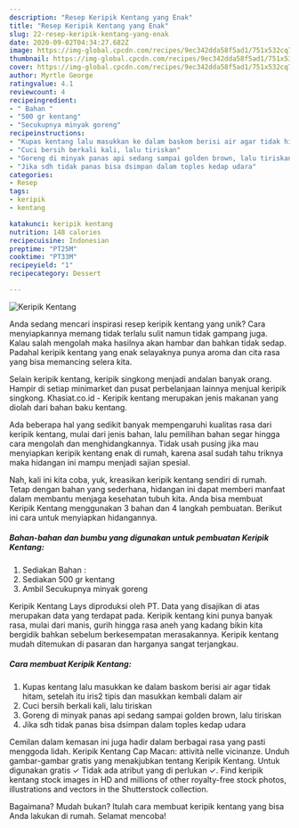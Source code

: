 ```yaml
---
description: "Resep Keripik Kentang yang Enak"
title: "Resep Keripik Kentang yang Enak"
slug: 22-resep-keripik-kentang-yang-enak
date: 2020-09-02T04:34:27.682Z
image: https://img-global.cpcdn.com/recipes/9ec342dda58f5ad1/751x532cq70/keripik-kentang-foto-resep-utama.jpg
thumbnail: https://img-global.cpcdn.com/recipes/9ec342dda58f5ad1/751x532cq70/keripik-kentang-foto-resep-utama.jpg
cover: https://img-global.cpcdn.com/recipes/9ec342dda58f5ad1/751x532cq70/keripik-kentang-foto-resep-utama.jpg
author: Myrtle George
ratingvalue: 4.1
reviewcount: 4
recipeingredient:
- " Bahan "
- "500 gr kentang"
- "Secukupnya minyak goreng"
recipeinstructions:
- "Kupas kentang lalu masukkan ke dalam baskom berisi air agar tidak hitam, setelah itu iris2 tipis dan masukkan kembali dalam air"
- "Cuci bersih berkali kali, lalu tiriskan"
- "Goreng di minyak panas api sedang sampai golden brown, lalu tiriskan"
- "Jika sdh tidak panas bisa dsimpan dalam toples kedap udara"
categories:
- Resep
tags:
- keripik
- kentang

katakunci: keripik kentang 
nutrition: 148 calories
recipecuisine: Indonesian
preptime: "PT25M"
cooktime: "PT33M"
recipeyield: "1"
recipecategory: Dessert

---
```



![Keripik Kentang](https://img-global.cpcdn.com/recipes/9ec342dda58f5ad1/751x532cq70/keripik-kentang-foto-resep-utama.jpg)

Anda sedang mencari inspirasi resep keripik kentang yang unik? Cara menyiapkannya memang tidak terlalu sulit namun tidak gampang juga. Kalau salah mengolah maka hasilnya akan hambar dan bahkan tidak sedap. Padahal keripik kentang yang enak selayaknya punya aroma dan cita rasa yang bisa memancing selera kita.

Selain keripik kentang, keripik singkong menjadi andalan banyak orang. Hampir di setiap minimarket dan pusat perbelanjaan lainnya menjual keripik singkong. Khasiat.co.id - Keripik kentang merupakan jenis makanan yang diolah dari bahan baku kentang.

Ada beberapa hal yang sedikit banyak mempengaruhi kualitas rasa dari keripik kentang, mulai dari jenis bahan, lalu pemilihan bahan segar hingga cara mengolah dan menghidangkannya. Tidak usah pusing jika mau menyiapkan keripik kentang enak di rumah, karena asal sudah tahu triknya maka hidangan ini mampu menjadi sajian spesial.


Nah, kali ini kita coba, yuk, kreasikan keripik kentang sendiri di rumah. Tetap dengan bahan yang sederhana, hidangan ini dapat memberi manfaat dalam membantu menjaga kesehatan tubuh kita. Anda bisa membuat Keripik Kentang menggunakan 3 bahan dan 4 langkah pembuatan. Berikut ini cara untuk menyiapkan hidangannya.

<!--inarticleads1-->

##### Bahan-bahan dan bumbu yang digunakan untuk pembuatan Keripik Kentang:

1. Sediakan  Bahan :
1. Sediakan 500 gr kentang
1. Ambil Secukupnya minyak goreng


Keripik Kentang Lays diproduksi oleh PT. Data yang disajikan di atas merupakan data yang terdapat pada. Keripik kentang kini punya banyak rasa, mulai dari manis, gurih hingga rasa aneh yang kadang bikin kita bergidik bahkan sebelum berkesempatan merasakannya. Keripik kentang mudah ditemukan di pasaran dan harganya sangat terjangkau. 

<!--inarticleads2-->

##### Cara membuat Keripik Kentang:

1. Kupas kentang lalu masukkan ke dalam baskom berisi air agar tidak hitam, setelah itu iris2 tipis dan masukkan kembali dalam air
1. Cuci bersih berkali kali, lalu tiriskan
1. Goreng di minyak panas api sedang sampai golden brown, lalu tiriskan
1. Jika sdh tidak panas bisa dsimpan dalam toples kedap udara


Cemilan dalam kemasan ini juga hadir dalam berbagai rasa yang pasti menggoda lidah. Keripik Kentang Cap Macan: attività nelle vicinanze. Unduh gambar-gambar gratis yang menakjubkan tentang Keripik Kentang. Untuk digunakan gratis ✓ Tidak ada atribut yang di perlukan ✓. Find keripik kentang stock images in HD and millions of other royalty-free stock photos, illustrations and vectors in the Shutterstock collection. 

Bagaimana? Mudah bukan? Itulah cara membuat keripik kentang yang bisa Anda lakukan di rumah. Selamat mencoba!
